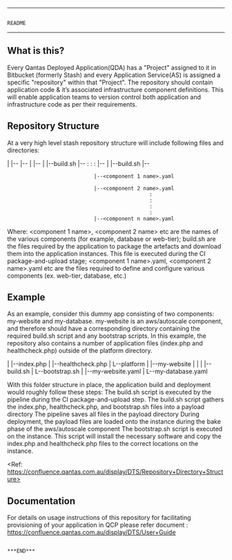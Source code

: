------------------------------------------------------------------------------------------------------------------------------------------------------------------------------------------
																								README
------------------------------------------------------------------------------------------------------------------------------------------------------------------------------------------
 
What is this?
----------------
Every Qantas Deployed Application(QDA) has a "Project" assigned to it in Bitbucket (formerly Stash) and every Application Service(AS) is assigned a specific "repository" within that "Project". The repository should contain application code & it’s associated infrastructure component definitions. This will enable application teams to version control both application and infrastructure code as per their requirements.
 
Repository Structure
--------------------------
At a very high level stash repository structure will include following files and directories:
 
<root>
                |
                |--<application files>
                |--<platform>
                                |
                                |--<component 1 name>
                                                |
                                                |--build.sh
                                                |--<other component related files and scripts>
                                                :
                                                :
                                                :
                                |--<component n name>
                                                |             
                                                |--build.sh
                                                |--<other component related files and scripts>
               
                                |--<component 1 name>.yaml 
                               
                                |--<component 2 name>.yaml
                                                  :
                                                  :
                                                  :
                                                  :
                                |--<component n name>.yaml
               
Where:
<component 1 name>, <component 2 name> etc are the names of the various components (for example, database or web-tier); build.sh are the files required by the application to package the artefacts and download them into the application instances. This file is executed during the CI package-and-upload stage; <component 1 name>.yaml, <component 2 name>.yaml etc are the files required to define and configure various components (ex. web-tier, database, etc.)
 
Example
-----------
As an example, consider this dummy app consisting of two components: my-website and my-database. my-website is an aws/autoscale component, and therefore should have a corresponding directory containing the required build.sh script and any bootstrap scripts.
In this example, the repository also contains a number of application files (index.php and healthcheck.php) outside of the platform directory.
 
<root>
                |
                |--index.php
                |
                |--healthcheck.php
                |
                L--platform
                                |
                                |--my-website
                                |                              |
                                |                              |--build.sh
                                |                              L--bootstrap.sh
                                |
                                |--my-website.yaml
                                |
                                L--my-database.yaml
 
With this folder structure in place, the application build and deployment would roughly follow these steps:
The build.sh script is executed by the pipeline during the CI package-and-upload step.
The build.sh script gathers the index.php, healthcheck.php, and bootstrap.sh files into a payload directory The pipeline saves all files in the payload directory During deployment, the payload files are loaded onto the instance during the bake phase of the aws/autoscale component The bootstrap.sh script is executed on the instance. This script will install the necessary software and copy the index.php and healthcheck.php files to the correct locations on the instance.
 
<Ref: https://confluence.qantas.com.au/display/DTS/Repository+Directory+Structure>             
 
Documentation
--------------------
For details on usage instructions of this repository for facilitating provisioning of your application in QCP please refer document : https://confluence.qantas.com.au/display/DTS/User+Guide
 
                                                                                ***END***